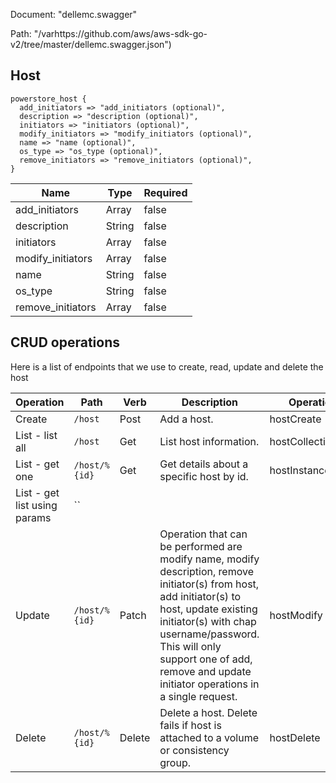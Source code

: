 Document: "dellemc.swagger"


Path: "/varhttps://github.com/aws/aws-sdk-go-v2/tree/master/dellemc.swagger.json")

## Host



```puppet
powerstore_host {
  add_initiators => "add_initiators (optional)",
  description => "description (optional)",
  initiators => "initiators (optional)",
  modify_initiators => "modify_initiators (optional)",
  name => "name (optional)",
  os_type => "os_type (optional)",
  remove_initiators => "remove_initiators (optional)",
}
```

| Name        | Type           | Required       |
| ------------- | ------------- | ------------- |
|add_initiators | Array | false |
|description | String | false |
|initiators | Array | false |
|modify_initiators | Array | false |
|name | String | false |
|os_type | String | false |
|remove_initiators | Array | false |



## CRUD operations

Here is a list of endpoints that we use to create, read, update and delete the host

| Operation | Path | Verb | Description | OperationID |
| ------------- | ------------- | ------------- | ------------- | ------------- |
|Create|`/host`|Post|Add a host.|hostCreate|
|List - list all|`/host`|Get|List host information.|hostCollectionQuery|
|List - get one|`/host/%{id}`|Get|Get details about a specific host by id.|hostInstanceQuery|
|List - get list using params|``||||
|Update|`/host/%{id}`|Patch|Operation that can be performed are modify name, modify description, remove initiator(s) from host, add initiator(s) to host, update existing initiator(s) with chap username/password. This will only support one of add, remove and update initiator operations in a single request.|hostModify|
|Delete|`/host/%{id}`|Delete|Delete a host. Delete fails if host is attached to a volume or consistency group.|hostDelete|
